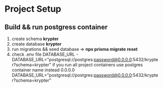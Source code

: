 # Project Setup

## Build && run postgress container
1. create schema __krypter__
2. create database __krypter__
3. run migrations && seed database => __npx prisma migrate reset__
4. check .env file DATABASE_URL - DATABASE_URL="postgresql://postgres:password@0.0.0.0:5432/krypter?schema=krypter"
    if you run all project containers use postgres container name instead 0.0.0.0
   DATABASE_URL="postgresql://postgres:password@0.0.0.0:5432/krypter?schema=krypter"